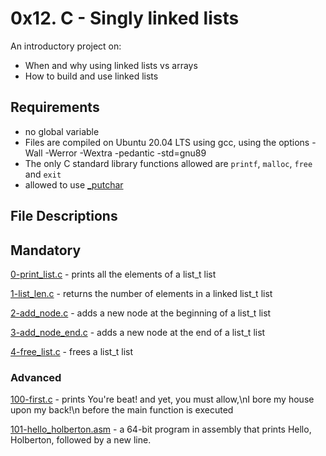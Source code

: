# 0x12. C - Singly linked lists
An introductory project on:

- When and why using linked lists vs arrays
- How to build and use linked lists
## Requirements
- no global variable
- Files are compiled on Ubuntu 20.04 LTS using gcc, using the options -Wall -Werror -Wextra -pedantic -std=gnu89
- The only C standard library functions allowed are `printf`, `malloc`, `free` and `exit`
- allowed to use [\_putchar](https://github.com/holbertonschool/_putchar.c/blob/master/_putchar.c)
## File Descriptions
## Mandatory
[0-print_list.c](./0-print_list.c) - prints all the elements of a list_t list

[1-list_len.c](./1-list_len.c) - returns the number of elements in a linked list_t list

[2-add_node.c](./2-add_node.c) - adds a new node at the beginning of a list_t list

[3-add_node_end.c](./3-add_node_end.c) - adds a new node at the end of a list_t list

[4-free_list.c](./4-free_list.c) - frees a list_t list

### Advanced
[100-first.c](./100-first.c) - prints You're beat! and yet, you must allow,\nI bore my house upon my back!\n before the main function is executed

[101-hello_holberton.asm](./101-hello_holberton.asm) - a 64-bit program in assembly that prints Hello, Holberton, followed by a new line.

